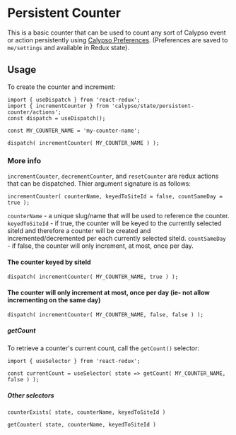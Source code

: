 # Persistent Counter

This is a basic counter that can be used to count any sort of Calypso event or action persistently using [Calypso Preferences](https://github.com/Automattic/wp-calypso/tree/trunk/client/state/preferences). (Preferences are saved to `me/settings` and available in Redux state).

## Usage

To create the counter and increment:

```
import { useDispatch } from 'react-redux';
import { incrementCounter } from 'calypso/state/persistent-counter/actions';
const dispatch = useDispatch();

const MY_COUNTER_NAME = 'my-counter-name';

dispatch( incrementCounter( MY_COUNTER_NAME ) );
```

### More info

`incrementCounter`, `decrementCounter`, and `resetCounter` are redux actions that can be dispatched. Thier argument signature is as follows:

`incrementCounter( counterName, keyedToSiteId = false, countSameDay = true );`

`counterName` - a unique slug/name that will be used to reference the counter.
`keyedToSiteId` - if true, the counter will be keyed to the currently selected siteId and therefore a counter will be created and incremented/decremented per each currently selected siteId.
`countSameDay` - if false, the counter will only increment, at most, once per day.

#### The counter keyed by siteId

`dispatch( incrementCounter( MY_COUNTER_NAME, true ) );`

#### The counter will only increment at most, once per day (ie- not allow incrementing on the same day)

`dispatch( incrementCounter( MY_COUNTER_NAME, false, false ) );`

##### getCount

To retrieve a counter's current count, call the `getCount()` selector:

```
import { useSelector } from 'react-redux';

const currentCount = useSelector( state => getCount( MY_COUNTER_NAME, false ) );
```

##### Other selectors

`counterExists( state, counterName, keyedToSiteId )`

`getCounter( state, counterName, keyedToSiteId )`
